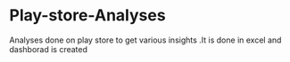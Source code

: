 # Play-store-Analyses
Analyses done on play store to get various insights .It is done in excel and dashborad is created 

